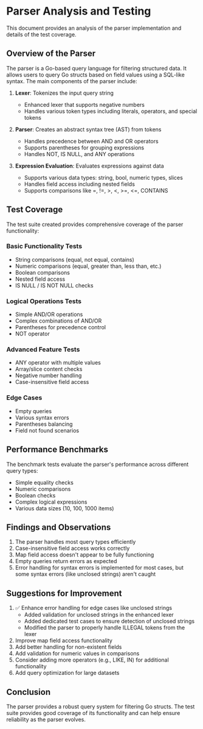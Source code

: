 # Parser Analysis and Testing

This document provides an analysis of the parser implementation and details of the test coverage.

## Overview of the Parser

The parser is a Go-based query language for filtering structured data. It allows users to query Go structs based on field values using a SQL-like syntax. The main components of the parser include:

1. **Lexer**: Tokenizes the input query string
   - Enhanced lexer that supports negative numbers
   - Handles various token types including literals, operators, and special tokens

2. **Parser**: Creates an abstract syntax tree (AST) from tokens
   - Handles precedence between AND and OR operators
   - Supports parentheses for grouping expressions
   - Handles NOT, IS NULL, and ANY operations

3. **Expression Evaluation**: Evaluates expressions against data
   - Supports various data types: string, bool, numeric types, slices
   - Handles field access including nested fields
   - Supports comparisons like =, !=, >, <, >=, <=, CONTAINS

## Test Coverage

The test suite created provides comprehensive coverage of the parser functionality:

### Basic Functionality Tests
- String comparisons (equal, not equal, contains)
- Numeric comparisons (equal, greater than, less than, etc.)
- Boolean comparisons
- Nested field access
- IS NULL / IS NOT NULL checks

### Logical Operations Tests
- Simple AND/OR operations
- Complex combinations of AND/OR
- Parentheses for precedence control
- NOT operator

### Advanced Feature Tests
- ANY operator with multiple values
- Array/slice content checks
- Negative number handling
- Case-insensitive field access

### Edge Cases
- Empty queries
- Various syntax errors
- Parentheses balancing
- Field not found scenarios

## Performance Benchmarks

The benchmark tests evaluate the parser's performance across different query types:

- Simple equality checks
- Numeric comparisons
- Boolean checks
- Complex logical expressions
- Various data sizes (10, 100, 1000 items)

## Findings and Observations

1. The parser handles most query types efficiently
2. Case-insensitive field access works correctly
3. Map field access doesn't appear to be fully functioning
4. Empty queries return errors as expected
5. Error handling for syntax errors is implemented for most cases, but some syntax errors (like unclosed strings) aren't caught

## Suggestions for Improvement

1. ✅ Enhance error handling for edge cases like unclosed strings
   - Added validation for unclosed strings in the enhanced lexer
   - Added dedicated test cases to ensure detection of unclosed strings
   - Modified the parser to properly handle ILLEGAL tokens from the lexer
2. Improve map field access functionality
3. Add better handling for non-existent fields
4. Add validation for numeric values in comparisons
5. Consider adding more operators (e.g., LIKE, IN) for additional functionality
6. Add query optimization for large datasets

## Conclusion

The parser provides a robust query system for filtering Go structs. The test suite provides good coverage of its functionality and can help ensure reliability as the parser evolves.
